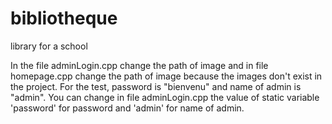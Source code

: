 # bibliotheque
library for a school

In the file adminLogin.cpp change the path of image and in file homepage.cpp change the path of image because the images don't exist in the project.
For the test, password is "bienvenu" and name of admin is "admin". You can change in file adminLogin.cpp the value of static variable 'password' for password and 'admin' for name of admin.
